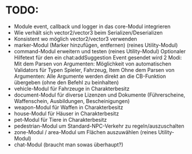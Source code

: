 # TODO:

- Module event, callback und logger in das core-Modul integrieren 
- Wie verhält sich vector2/vector3 beim Serializen/Deserializen
- Konsistent wo möglich vector2/vector3 verwenden 
- marker-Modul (Marker hinzufügen, entfernen) (reines Utility-Modul)
- command-Modul erweitern und testen (reines Utility-Modul)
    Optionaler Hilfetext für den ein chat:addSuggestion Event gesendet wird
    2 Modi:
        Mit dem Parsen von Argumenten:
            Möglichkeit von automatischen Validators für Typen Spieler, Fahrzeug, Item
        Ohne dem Parsen von Argumenten:
            Alle Argumente werden direkt an die CB-Funktion übergeben (ohne den Befehl zu beinhalten)
- vehicle-Modul für Fahrzeuge in Charakterbesitz
- document-Modul für diverse Lizenzen und Dokumente (Führerscheine, Waffenschein, Ausbildungen, Bescheinigungen)
- weapon-Modul für Waffen in Charakterbesitz
- house-Modul für Häuser in Charakterbesitz
- pet-Modul für Tiere in Charakterbesitz
- pedestrian-Modul um Standard-NPC-Verkehr zu regeln/auszuschalten
- zone-Modul / area-Modul um Flächen auszuwählen (reines Utility-Modul)
- chat-Modul (braucht man sowas überhaupt?)